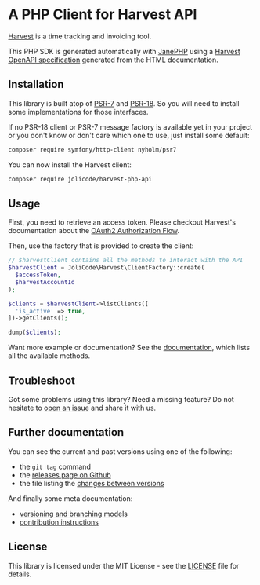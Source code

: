 # A PHP Client for Harvest API

[Harvest](https://www.getharvest.com/) is a time tracking and invoicing tool.

This PHP SDK is generated automatically with [JanePHP](https://github.com/janephp/janephp) using a [Harvest OpenAPI specification](https://github.com/jolicode/harvest-openapi-generator/) generated from the HTML documentation.


## Installation

This library is built atop of [PSR-7](https://www.php-fig.org/psr/psr-7/) and
[PSR-18](https://www.php-fig.org/psr/psr-18/). So you will need to install some
implementations for those interfaces.

If no PSR-18 client or PSR-7 message factory is available yet in your project
or you don't know or don't care which one to use, just install some default:

```bash
composer require symfony/http-client nyholm/psr7
```

You can now install the Harvest client:

```bash
composer require jolicode/harvest-php-api
```

## Usage

First, you need to retrieve an access token. Please checkout Harvest's documentation about the [OAuth2 Authorization Flow](https://help.getharvest.com/api-v2/authentication-api/authentication/authentication/#for-server-side-applications).

Then, use the factory that is provided to create the client:

```php
// $harvestClient contains all the methods to interact with the API
$harvestClient = JoliCode\Harvest\ClientFactory::create(
  $accessToken,
  $harvestAccountId
);

$clients = $harvestClient->listClients([
  'is_active' => true,
])->getClients();

dump($clients);
```

Want more example or documentation? See the [documentation](doc/index.md), which lists all the available methods.

## Troubleshoot

Got some problems using this library? Need a missing feature?
Do not hesitate to [open an issue](https://github.com/jolicode/harvest-php-api/issues)
and share it with us.

## Further documentation

You can see the current and past versions using one of the following:

* the `git tag` command
* the [releases page on Github](https://github.com/jolicode/harvest-php-api/releases)
* the file listing the [changes between versions](CHANGELOG.md)

And finally some meta documentation:

* [versioning and branching models](VERSIONING.md)
* [contribution instructions](CONTRIBUTING.md)

## License

This library is licensed under the MIT License - see the [LICENSE](LICENSE.md)
file for details.

